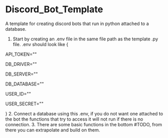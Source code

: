 # Discord_Bot_Template
A template for creating discord bots that run in python attached to a database. 

1. Start by creating an .env file in the same file path as the template .py file.
.env should look like
{

  API_TOKEN=""
  
  DB_DRIVER=""
  
  DB_SERVER=""
  
  DB_DATABASE=""
  
  USER_ID=""
  
  USER_SECRET="" 
  
 }
2. Connect a database using this .env, if you do not want one attached to the bot the functions that try to access it will not run if there is no connection.
3. There are some basic functions in the bottom #TODO, from there you can extrapolate and build on them.
